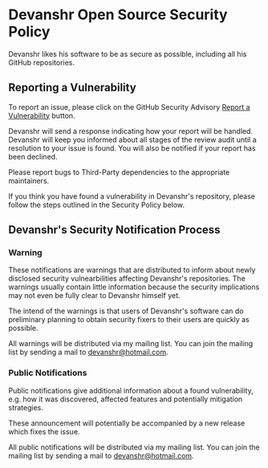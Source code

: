 # Devanshr Open Source Security Policy

Devanshr likes his software to be as secure as possible, including all his GitHub repositories.

## Reporting a Vulnerability

To report an issue, please click on the GitHub Security Advisory [Report a Vulnerability](https://github.com/devanshr/epidemics/security/advisories/new) button.

Devanshr will send a response indicating how your report will be handled. Devanshr will keep you informed about all stages
of the review audit until a resolution to your issue is found.
You will also be notified if your report has been declined.

Please report bugs to Third-Party dependencies to the appropriate maintainers.

If you think you have found a vulnerability in Devanshr's repository, please follow the steps outlined in the Security Policy below.

## Devanshr's Security Notification Process

### Warning

These notifications are warnings that are distributed to inform about newly disclosed security vulnearbilities affecting Devanshr's repositories. The warnings usually
contain little information because the security implications may not even be fully clear to Devanshr himself yet.

The intend of the warnings is that users of Devanshr's software can do preliminary planning to obtain security fixers to their users are quickly as possible.

All warnings will be distributed via my mailing list. You can join the mailing list by sending a mail to devanshr@hotmail.com.

### Public Notifications

Public notifications give additional information about a found vulnerability, e.g. how it was discovered, affected features and potentially mitigation strategies.

These announcement will potentially be accompanied by a new release which fixes the issue.

All public notifications will be distributed via my mailing list. You can join the mailing list by sending a mail to devanshr@hotmail.com.

